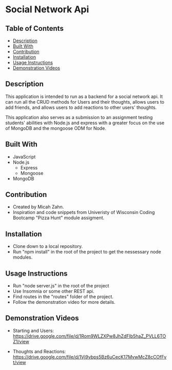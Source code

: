 # Social Network Api

## Table of Contents
- [Description](#description)
- [Built With](#built-with)
- [Contribution](#contribution)
- [Installation](#installation)
- [Usage Instructions](#usage-instructions)
- [Demonstration Videos](#demonstration-videos)

## Description
This application is intended to run as a backend for a social network api. It can run all the CRUD methods for Users and their thoughts, allows users to add friends, and allows users to add reactions to other users' thoughts.

This application also serves as a submission to an assignment testing students' abilities with Node.js and express with a greater focus on the use of MongoDB and the mongoose ODM for Node.

## Built With
- JavaScript
- Node.js
    - Express
    - Mongoose
- MongoDB

## Contribution
- Created by Micah Zahn.
- Inspiration and code snippets from Univeristy of Wisconsin Coding Bootcamp "Pizza Hunt" module assigment. 

## Installation
- Clone down to a local repository.
- Run "npm install" in the root of the project to get the nessessary node modules.

## Usage Instructions
- Run "node server.js" in the root of the project
- Use Insomnia or some other REST api.
- Find routes in the "routes" folder of the project.
- Follow the demonstration video for more details.

## Demonstration Videos
- Starting and Users: https://drive.google.com/file/d/1Rom9WLZXPw8JhZdFIb5haZ_PVLL6TOZ1/view

- Thoughts and Reactions: https://drive.google.com/file/d/1Vj9vbps5Bz6uCecK17MvwMcZ8cCOfFvt/view
